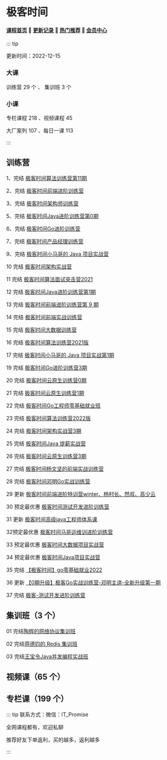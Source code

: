 # 极客时间

#### [**课程首页**](../../README.md) 💖 [**更新记录**](./gxjl-2023.md) 💖 [**热门推荐**](./rmtj.md) 💖 [**会员中心**](./vip.md)

::: tip

更新时间：2022-12-15

### 大课

训练营 29 个 、 集训班 3 个

### 小课

专栏课程 218 、视频课程 45

大厂案列 107 、每日一课 113

:::

## 训练营

1、完结 [极客时间算法训练营第11期](https://time.geekbang.org/college/algorithm/100034301)

2、完结 [极客时间前端进阶训练营](https://u.geekbang.org/subject/fe/100044701)

3、完结 [极客时间架构师训练营](https://u.geekbang.org/subject/arch/1000388)

5、完结 [极客时间Java进阶训练营第0期](https://u.geekbang.org/subject/java/1000579)

6、完结 [极客时间Go进阶训练营](https://u.geekbang.org/subject/go/1000607)

7、完结 [极客时间产品经理训练营](https://u.geekbang.org/subject/pm)

9、完结 [极客时间小马哥的 Java 项目实战营](https://u.geekbang.org/subject/java2nd/1000675)

10 完结 [极客时间架构实战营](https://u.geekbang.org/subject/arch2nd)

11 完结 [极客时间算法面试突击营2021](https://u.geekbang.org/subject/algorithm2nd/)

12 完结 [极客时间Java进阶训练营第1期](https://u.geekbang.org/subject/arch2nd)

13 完结 [极客时间前端进阶训练营第 9 期](https://u.geekbang.org/subject/fe)

14 完结 [极客时间前端实战训练营](https://u.geekbang.org/subject/fe2nd)

15 完结 [极客时间大数据训练营](https://u.geekbang.org/subject/bigdata)

16 完结 [极客时间算法训练营2021版](https://u.geekbang.org/subject/algorithm3rd)

17 完结 [极客时间小马哥的 Java 项目实战第1期](https://u.geekbang.org/subject/java2nd/1000675)

19 完结 [极客时间Go进阶训练营3期](https://u.geekbang.org/subject/go/1000607)

20 完结 [极客时间云原生训练营0期](https://u.geekbang.org/subject/cloudnative)

21 完结 [极客时间云原生训练营1期](https://u.geekbang.org/subject/cloudnative)

22 完结 [极客时间Go工程师零基础就业班](https://u.geekbang.org/subject/basicgo)

23 完结 [极客时间算法训练营2022版](https://u.geekbang.org/subject/algorithm3rd)

24 完结 [极客时间架构实战营3期](https://u.geekbang.org/subject/arch2nd)

25 完结 [极客时间Java 提薪实战营](https://u.geekbang.org/subject/java3rd)

26 完结 [极客时间云原生训练营3期](https://u.geekbang.org/subject/cloudnative)

27 完结 [极客时间杨文坚的前端实战训练营](https://u.geekbang.org/subject/fe3rd)

28 完结 [极客时间邓明Go实战训练营](https://u.geekbang.org/subject/go2nd)

29 更新 [极客时间前端进阶特训营winter、杨村长、然叔、高少云](https://u.geekbang.org/subject/fe4th)

30 预定最优惠 [极客时间测试开发进阶训练营](https://u.geekbang.org/subject/test)

31 更新 [极客时间高级java工程师体系课](https://u.geekbang.org/subject/java4th)

32预定最优惠 [极客时间马哥运维训进阶训练营](https://u.geekbang.org/subject/intro/1001198)

33 预定最优惠 [极客时间大数据项目实战营](https://time.geekbang.org/activity/promo?page_name=page_526)

34 预定最优惠 [极客时间Java项目实战营](https://u.geekbang.org/subject/intro/1003093)

35 完结 [【极客时间】go零基础就业2022](https://u.geekbang.org/subject/basicgo)

36 更新 [【0期升级】极客Go实战训练营-邓明主讲-全新升级第一期](https://u.geekbang.org/subject/go2nd)

37 完结 [极客-测试开发进阶训练营](https://u.geekbang.org/subject/go2nd)

## 集训班（3 个）

01 完结[陶辉的网络协议集训班](https://time.geekbang.org/course/intro/100070201)

02 完结[蒋德钧的 Redis 集训班](https://time.geekbang.org/course/intro/396)

03 完结[王宝令Java并发编程实战班](https://time.geekbang.org/column/intro/405)



## 视频课（65 个）



## 专栏课（199 个）

::: tip
联系方式：微信：IT_Promise

全网课程都有，欢迎私聊

推荐好友下单返利，买的越多，返利越多

:::